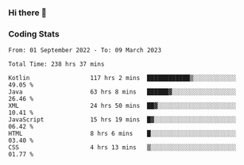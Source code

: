 ### Hi there 👋

<!--
**Girrafeec/girrafeec** is a ✨ _special_ ✨ repository because its `README.md` (this file) appears on your GitHub profile.

Here are some ideas to get you started:

- 🔭 I’m currently working on ...
- 🌱 I’m currently learning ...
- 👯 I’m looking to collaborate on ...
- 🤔 I’m looking for help with ...
- 💬 Ask me about ...
- 📫 How to reach me: ...
- 😄 Pronouns: ...
- ⚡ Fun fact: ...
-->

### Coding Stats
<!--START_SECTION:waka-->

```text
From: 01 September 2022 - To: 09 March 2023

Total Time: 238 hrs 37 mins

Kotlin                 117 hrs 2 mins  ████████████▒░░░░░░░░░░░░   49.05 %
Java                   63 hrs 8 mins   ██████▓░░░░░░░░░░░░░░░░░░   26.46 %
XML                    24 hrs 50 mins  ██▓░░░░░░░░░░░░░░░░░░░░░░   10.41 %
JavaScript             15 hrs 19 mins  █▓░░░░░░░░░░░░░░░░░░░░░░░   06.42 %
HTML                   8 hrs 6 mins    █░░░░░░░░░░░░░░░░░░░░░░░░   03.40 %
CSS                    4 hrs 13 mins   ▒░░░░░░░░░░░░░░░░░░░░░░░░   01.77 %
```

<!--END_SECTION:waka-->
